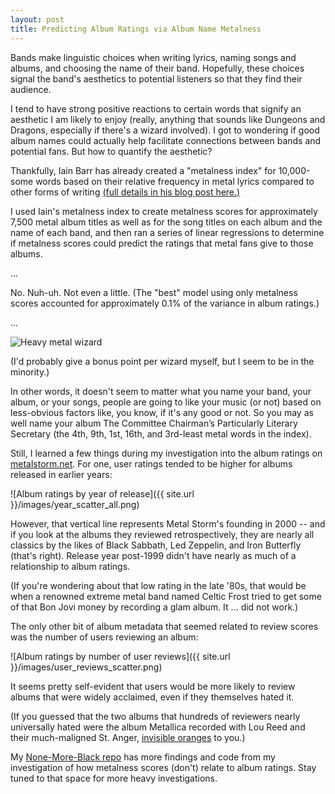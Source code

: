 ```yaml
---
layout: post
title: Predicting Album Ratings via Album Name Metalness
---
```


Bands make linguistic choices when writing lyrics, naming songs and albums, and choosing the name of their band. Hopefully, these choices signal the band's aesthetics to potential listeners so that they find their audience.

I tend to have strong positive reactions to certain words that signify an aesthetic I am likely to enjoy (really, anything that sounds like Dungeons and Dragons, especially if there's a wizard involved). I got to wondering if good album names could actually help facilitate connections between bands and potential fans. But how to quantify the aesthetic?

Thankfully, Iain Barr has already created a "metalness index" for 10,000-some words based on their relative
frequency in metal lyrics compared to other forms of writing [(full details in his blog post here.)](http://www.degeneratestate.org/posts/2016/Apr/20/heavy-metal-and-natural-language-processing-part-1/)

I used Iain's metalness index to create metalness scores for approximately 7,500 metal album titles as well as
for the song titles on each album and the name of each band, and then ran a series of linear regressions to
determine if metalness scores could predict the ratings that metal fans give to those albums.

...

No. Nuh-uh. Not even a little. (The "best" model using only metalness scores accounted for approximately
0.1% of the variance in album ratings.)

...

![Heavy metal wizard](https://litreactor.com/sites/default/files/imagecache/header/images/column/headers/saruman-rocks.jpg)

(I'd probably give a bonus point per wizard myself, but I seem to be in the minority.)

In other words, it doesn't seem to matter what you name your band, your album, or your songs, people are going to like your music (or not) based on less-obvious factors like, you know, if it's any good or not. So you may as well name your album The Committee Chairman’s Particularly Literary Secretary (the 4th, 9th, 1st, 16th, and 3rd-least metal words in the index).

Still, I learned a few things during my investigation into the album ratings on [metalstorm.net](metalstorm.net). For one, user ratings tended to be higher for albums released in earlier years:

![Album ratings by year of release]({{ site.url }}/images/year_scatter_all.png)

However, that vertical line represents Metal Storm's founding in 2000 -- and if you look at the albums they reviewed retrospectively, they are nearly all classics by the likes of Black Sabbath, Led Zeppelin, and Iron Butterfly (that's right). Release year post-1999 didn't have nearly as much of a relationship to album ratings.

(If you're wondering about that low rating in the late '80s, that would be when a renowned extreme metal band named Celtic Frost tried to get some of that Bon Jovi money by recording a glam album. It ... did not work.)

The only other bit of album metadata that seemed related to review scores was the number of users reviewing an album:

![Album ratings by number of user reviews]({{ site.url }}/images/user_reviews_scatter.png)

It seems pretty self-evident that users would be more likely to review albums that were widely acclaimed, even if they themselves hated it.

(If you guessed that the two albums that hundreds of reviewers nearly universally hated were the album Metallica recorded with Lou Reed and their much-maligned St. Anger, [invisible oranges](http://theblekgoat.com/invisible-oranges-become-fully-visible/) to you.)

My [None-More-Black repo](https://github.com/bartolone/none-more-black) has more findings and code from my investigation of how metalness scores (don't) relate to album ratings. Stay tuned to that space for more heavy investigations.
